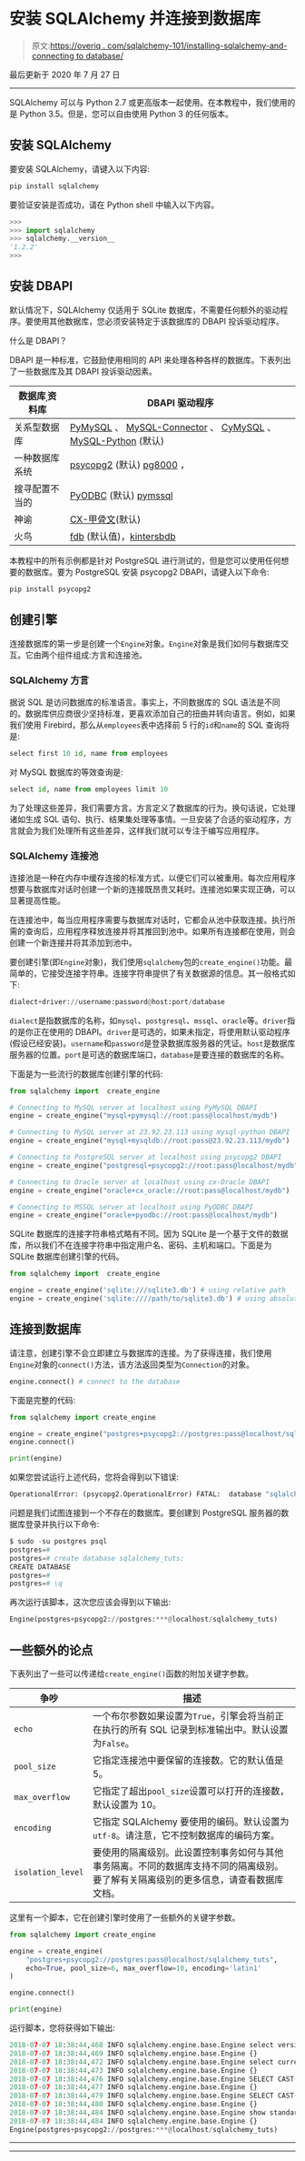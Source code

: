 # 安装 SQLAlchemy 并连接到数据库

> 原文:[https://overiq . com/sqlalchemy-101/installing-sqlalchemy-and-connecting to database/](https://overiq.com/sqlalchemy-101/installing-sqlalchemy-and-connecting-to-database/)

最后更新于 2020 年 7 月 27 日

* * *

SQLAlchemy 可以与 Python 2.7 或更高版本一起使用。在本教程中，我们使用的是 Python 3.5。但是，您可以自由使用 Python 3 的任何版本。

## 安装 SQLAlchemy

要安装 SQLAlchemy，请键入以下内容:

```py
pip install sqlalchemy

```

要验证安装是否成功，请在 Python shell 中输入以下内容。

```py
>>>
>>> import sqlalchemy
>>> sqlalchemy.__version__
'1.2.2'
>>>

```

## 安装 DBAPI

默认情况下，SQLAlchemy 仅适用于 SQLite 数据库，不需要任何额外的驱动程序。要使用其他数据库，您必须安装特定于该数据库的 DBAPI 投诉驱动程序。

什么是 DBAPI？

DBAPI 是一种标准，它鼓励使用相同的 API 来处理各种各样的数据库。下表列出了一些数据库及其 DBAPI 投诉驱动因素。

| 数据库ˌ资料库 | DBAPI 驱动程序 |
| --- | --- |
| 关系型数据库 | [PyMySQL](https://github.com/PyMySQL/PyMySQL) 、 [MySQL-Connector](https://dev.mysql.com/downloads/connector/python/) 、 [CyMySQL](https://github.com/nakagami/CyMySQL) 、 [MySQL-Python](https://sourceforge.net/projects/mysql-python/) (默认) |
| 一种数据库系统 | [psycopg2](https://pypi.python.org/pypi/psycopg2/) (默认) [pg8000](https://github.com/mfenniak/pg8000) ， |
| 搜寻配置不当的 | [PyODBC](https://pypi.python.org/pypi/pyodbc/) (默认) [pymssql](http://pymssql.org/en/stable/) |
| 神谕 | [CX-甲骨文](https://oracle.github.io/python-cx_Oracle/)(默认) |
| 火鸟 | [fdb](https://pypi.python.org/pypi/fdb/) (默认值)，[kintersbdb](https://www.firebirdsql.org/en/python-driver/) |

本教程中的所有示例都是针对 PostgreSQL 进行测试的，但是您可以使用任何想要的数据库。要为 PostgreSQL 安装 psycopg2 DBAPI，请键入以下命令:

```py
pip install psycopg2

```

## 创建引擎

连接数据库的第一步是创建一个`Engine`对象。`Engine`对象是我们如何与数据库交互。它由两个组件组成:方言和连接池。

### SQLAlchemy 方言

据说 SQL 是访问数据库的标准语言。事实上，不同数据库的 SQL 语法是不同的。数据库供应商很少坚持标准，更喜欢添加自己的扭曲并转向语言。例如，如果我们使用 Firebird，那么从`employees`表中选择前 5 行的`id`和`name`的 SQL 查询将是:

```py
select first 10 id, name from employees

```

对 MySQL 数据库的等效查询是:

```py
select id, name from employees limit 10

```

为了处理这些差异，我们需要方言。方言定义了数据库的行为。换句话说，它处理诸如生成 SQL 语句、执行、结果集处理等事情。一旦安装了合适的驱动程序，方言就会为我们处理所有这些差异，这样我们就可以专注于编写应用程序。

### SQLAlchemy 连接池

连接池是一种在内存中缓存连接的标准方式，以便它们可以被重用。每次应用程序想要与数据库对话时创建一个新的连接既昂贵又耗时。连接池如果实现正确，可以显著提高性能。

在连接池中，每当应用程序需要与数据库对话时，它都会从池中获取连接。执行所需的查询后，应用程序释放连接并将其推回到池中。如果所有连接都在使用，则会创建一个新连接并将其添加到池中。

要创建引擎(即`Engine`对象)，我们使用`sqlalchemy`包的`create_engine()`功能。最简单的，它接受连接字符串。连接字符串提供了有关数据源的信息。其一般格式如下:

```py
dialect+driver://username:password@host:port/database

```

`dialect`是指数据库的名称，如`mysql`、`postgresql`、`mssql`、`oracle`等。`driver`指的是你正在使用的 DBAPI。`driver`是可选的，如果未指定，将使用默认驱动程序(假设已经安装)。`username`和`password`是登录数据库服务器的凭证。`host`是数据库服务器的位置。`port`是可选的数据库端口，`database`是要连接的数据库的名称。

下面是为一些流行的数据库创建引擎的代码:

```py
from sqlalchemy import  create_engine

# Connecting to MySQL server at localhost using PyMySQL DBAPI 
engine = create_engine("mysql+pymysql://root:pass@localhost/mydb")

# Connecting to MySQL server at 23.92.23.113 using mysql-python DBAPI 
engine = create_engine("mysql+mysqldb://root:pass@23.92.23.113/mydb")

# Connecting to PostgreSQL server at localhost using psycopg2 DBAPI 
engine = create_engine("postgresql+psycopg2://root:pass@localhost/mydb")

# Connecting to Oracle server at localhost using cx-Oracle DBAPI
engine = create_engine("oracle+cx_oracle://root:pass@localhost/mydb")

# Connecting to MSSQL server at localhost using PyODBC DBAPI
engine = create_engine("oracle+pyodbc://root:pass@localhost/mydb")

```

SQLite 数据库的连接字符串格式略有不同。因为 SQLite 是一个基于文件的数据库，所以我们不在连接字符串中指定用户名、密码、主机和端口。下面是为 SQLite 数据库创建引擎的代码。

```py
from sqlalchemy import  create_engine

engine = create_engine('sqlite:///sqlite3.db') # using relative path
engine = create_engine('sqlite:////path/to/sqlite3.db') # using absolute path

```

## 连接到数据库

请注意，创建引擎不会立即建立与数据库的连接。为了获得连接，我们使用`Engine`对象的`connect()`方法，该方法返回类型为`Connection`的对象。

```py
engine.connect() # connect to the database

```

下面是完整的代码:

```py
from sqlalchemy import create_engine

engine = create_engine("postgres+psycopg2://postgres:pass@localhost/sqlalchemy_tuts")
engine.connect()

print(engine)

```

如果您尝试运行上述代码，您将会得到以下错误:

```py
OperationalError: (psycopg2.OperationalError) FATAL:  database "sqlalchemy_tuts" does not exist (Background on this error at: http://sqlalche.me/e/e3q8)

```

问题是我们试图连接到一个不存在的数据库。要创建到 PostgreSQL 服务器的数据库登录并执行以下命令:

```py
$ sudo -su postgres psql
postgres=# 
postgres=# create database sqlalchemy_tuts;
CREATE DATABASE
postgres=# 
postgres=# \q

```

再次运行该脚本，这次您应该会得到以下输出:

```py
Engine(postgres+psycopg2://postgres:***@localhost/sqlalchemy_tuts)

```

## 一些额外的论点

下表列出了一些可以传递给`create_engine()`函数的附加关键字参数。

| 争吵 | 描述 |
| --- | --- |
| `echo` | 一个布尔参数如果设置为`True`，引擎会将当前正在执行的所有 SQL 记录到标准输出中。默认设置为`False`。 |
| `pool_size` | 它指定连接池中要保留的连接数。它的默认值是 5。 |
| `max_overflow` | 它指定了超出`pool_size`设置可以打开的连接数，默认设置为 10。 |
| `encoding` | 它指定 SQLAlchemy 要使用的编码。默认设置为`utf-8`。请注意，它不控制数据库的编码方案。 |
| `isolation_level` | 要使用的隔离级别。此设置控制事务如何与其他事务隔离。不同的数据库支持不同的隔离级别。要了解有关隔离级别的更多信息，请查看数据库文档。 |

这里有一个脚本，它在创建引擎时使用了一些额外的关键字参数。

```py
from sqlalchemy import create_engine

engine = create_engine(
    "postgres+psycopg2://postgres:pass@localhost/sqlalchemy_tuts", 
    echo=True, pool_size=6, max_overflow=10, encoding='latin1'
)

engine.connect()

print(engine)

```

运行脚本，您将获得如下输出:

```py
2018-07-07 18:38:44,468 INFO sqlalchemy.engine.base.Engine select version()
2018-07-07 18:38:44,469 INFO sqlalchemy.engine.base.Engine {}
2018-07-07 18:38:44,472 INFO sqlalchemy.engine.base.Engine select current_schema()
2018-07-07 18:38:44,473 INFO sqlalchemy.engine.base.Engine {}
2018-07-07 18:38:44,476 INFO sqlalchemy.engine.base.Engine SELECT CAST('test plain returns' AS VARCHAR(60)) AS anon_1
2018-07-07 18:38:44,477 INFO sqlalchemy.engine.base.Engine {}
2018-07-07 18:38:44,479 INFO sqlalchemy.engine.base.Engine SELECT CAST('test unicode returns' AS VARCHAR(60)) AS anon_1
2018-07-07 18:38:44,480 INFO sqlalchemy.engine.base.Engine {}
2018-07-07 18:38:44,484 INFO sqlalchemy.engine.base.Engine show standard_conforming_strings
2018-07-07 18:38:44,484 INFO sqlalchemy.engine.base.Engine {}
Engine(postgres+psycopg2://postgres:***@localhost/sqlalchemy_tuts)

```

* * *

* * *